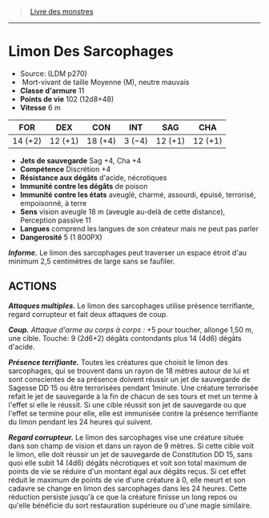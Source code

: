 ﻿> [Livre des monstres](tome_of_beasts.md)

---

# Limon Des Sarcophages

- Source: (LDM p270)
-  Mort-vivant de taille Moyenne (M), neutre mauvais
- **Classe d'armure** 11
- **Points de vie** 102 (12d8+48)
- **Vitesse** 6 m

|FOR|DEX|CON|INT|SAG|CHA|
|---|---|---|---|---|---|
|14 (+2)|12 (+1)|18 (+4)|3 (−4)|12 (+1)|12 (+1)|

- **Jets de sauvegarde** Sag +4, Cha +4
- **Compétence** Discrétion +4
- **Résistance aux dégâts** d'acide, nécrotiques
- **Immunité contre les dégâts** de poison
- **Immunité contre les états** aveuglé, charmé, assourdi, épuisé, terrorisé, empoisonné, à terre
- **Sens** vision aveugle 18 m (aveugle au-delà de cette distance), Perception passive 11
- **Langues** comprend les langues de son créateur mais ne peut pas parler
- **Dangerosité** 5 (1 800PX)

**_Informe._** Le limon des sarcophages peut traverser un espace étroit d'au minimum 2,5 centimètres de large sans se faufiler.

## ACTIONS

**_Attaques multiples._** Le limon des sarcophages utilise présence terrifiante, regard corrupteur et fait deux attaques de coup.

**_Coup._** _Attaque d'arme au corps à corps :_ +5 pour toucher, allonge 1,50 m, une cible. Touché: 9 (2d6+2) dégâts contondants plus 14 (4d6) dégâts d'acide.

**_Présence terrifiante._** Toutes les créatures que choisit le limon des sarcophages, qui se trouvent dans un rayon de 18 mètres autour de lui et sont conscientes de sa présence doivent réussir un jet de sauvegarde de Sagesse DD 15 ou être terrorisées pendant 1minute. Une créature terrorisée refait le jet de sauvegarde à la fin de chacun de ses tours et met un terme à l'effet si elle le réussit. Si une cible réussit son jet de sauvegarde ou que l'effet se termine pour elle, elle est immunisée contre la présence terrifiante du limon pendant les 24 heures qui suivent.

**_Regard corrupteur._** Le limon des sarcophages vise une créature située dans son champ de vision et dans un rayon de 9 mètres. Si cette cible voit le limon, elle doit réussir un jet de sauvegarde de Constitution DD 15, sans quoi elle subit 14 (4d6) dégâts nécrotiques et voit son total maximum de points de vie se réduire d'un montant égal aux dégâts reçus. Si cet effet réduit le maximum de points de vie d'une créature à 0, elle meurt et son cadavre se change en limon des sarcophages dans les 24 heures. Cette réduction persiste jusqu'à ce que la créature finisse un long repos ou qu'elle bénéficie du sort restauration supérieure ou d'une magie similaire.


